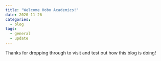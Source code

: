 ```yaml
---
title: "Welcome Hobo Academics!"
date: 2020-11-26
categories:
  - blog
tags:
  - general
  - update
---
```

Thanks for dropping through to visit and test out how this blog is doing!
